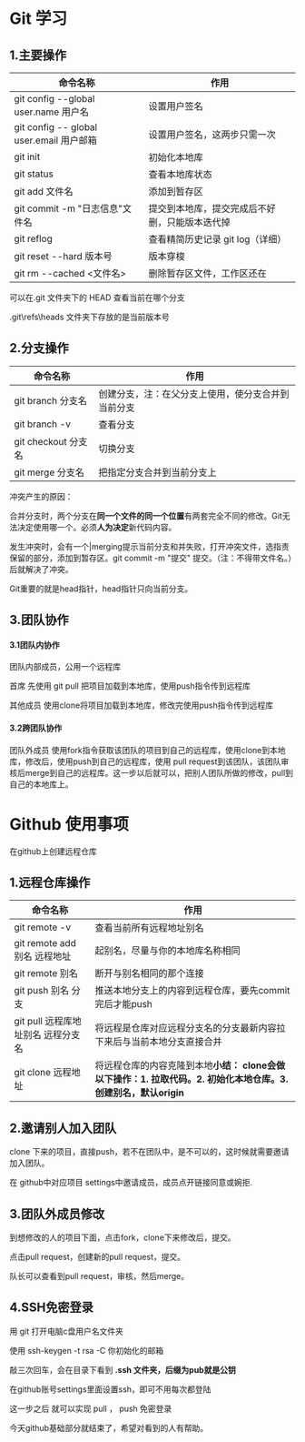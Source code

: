 # Git 学习

## 1.主要操作

| 命令名称                                 | 作用                                     |
| ---------------------------------------- | ---------------------------------------- |
| git config --global user.name 用户名     | 设置用户签名                             |
| git config -- global user.email 用户邮箱 | 设置用户签名，这两步只需一次            |
| git init                                 | 初始化本地库                             |
| git status                               | 查看本地库状态                           |
| git add 文件名                           | 添加到暂存区                             |
| git commit -m "日志信息"文件名           | 提交到本地库，提交完成后不好删，只能版本迭代掉 |
| git reflog                               | 查看精简历史记录 git log（详细） |
| git reset --hard 版本号                  | 版本穿梭                                 |
| git rm --cached <文件名>                 | 删除暂存区文件，工作区还在               |

可以在.git 文件夹下的 HEAD 查看当前在哪个分支

.git\refs\heads 文件夹下存放的是当前版本号



## 2.分支操作

| 命令名称            | 作用                                               |
| ------------------- | -------------------------------------------------- |
| git branch 分支名   | 创建分支，注：在父分支上使用，使分支合并到当前分支 |
| git branch -v       | 查看分支                                           |
| git checkout 分支名 | 切换分支                                           |
| git merge 分支名    | 把指定分支合并到当前分支上                         |

冲突产生的原因：

​	合并分支时，两个分支在**同一个文件的同一个位置**有两套完全不同的修改。Git无法决定使用哪一个。必须**人为决定**新代码内容。

发生冲突时，会有一个|merging提示当前分支和并失败，打开冲突文件，选指责保留的部分，添加到暂存区。git commit -m "提交" 提交。（注：不得带文件名。）后就解决了冲突。

Git重要的就是head指针，head指针只向当前分支。

## 3.团队协作

#### 3.1团队内协作

团队内部成员，公用一个远程库

首席 先使用 git pull 把项目加载到本地库，使用push指令传到远程库

其他成员 使用clone将项目加载到本地库，修改完使用push指令传到远程库

#### 3.2跨团队协作

团队外成员 使用fork指令获取该团队的项目到自己的远程库，使用clone到本地库，修改后，使用push到自己的远程库，使用 pull request到该团队，该团队审核后merge到自己的远程库。这一步以后就可以，把别人团队所做的修改，pull到自己的本地库上。



# Github 使用事项

在github上创建远程仓库

## 1.远程仓库操作



| 命令名称                           | 作用                                                         |
| ---------------------------------- | ------------------------------------------------------------ |
| git remote -v                      | 查看当前所有远程地址别名                                     |
| git remote add 别名 远程地址       | 起别名，尽量与你的本地库名称相同                             |
| git remote 别名                    | 断开与别名相同的那个连接                                     |
| git push 别名 分支                 | 推送本地分支上的内容到远程仓库，要先commit完后才能push       |
| git pull 远程库地址别名 远程分支名 | 将远程是仓库对应远程分支名的分支最新内容拉下来后与当前本地分支直接合并 |
| git clone 远程地址                 | 将远程仓库的内容克隆到本地**小结： clone会做以下操作：1. 拉取代码。2. 初始化本地仓库。3. 创建别名，默认origin** |

## 2.邀请别人加入团队

clone 下来的项目，直接push，若不在团队中，是不可以的，这时候就需要邀请加入团队。

在 github中对应项目 settings中邀请成员，成员点开链接同意或婉拒.

## 3.团队外成员修改

到想修改的人的项目下面，点击fork，clone下来修改后，提交。

点击pull request，创建新的pull request，提交。

队长可以查看到pull request，审核，然后merge。

## 4.SSH免密登录

用 git 打开电脑c盘用户名文件夹

使用 ssh-keygen -t rsa -C 你初始化的邮箱

敲三次回车，会在目录下看到   **.ssh 文件夹，后缀为pub就是公钥**

在github账号settings里面设置ssh，即可不用每次都登陆

这一步之后 就可以实现 pull ， push 免密登录

今天github基础部分就结束了，希望对看到的人有帮助。



